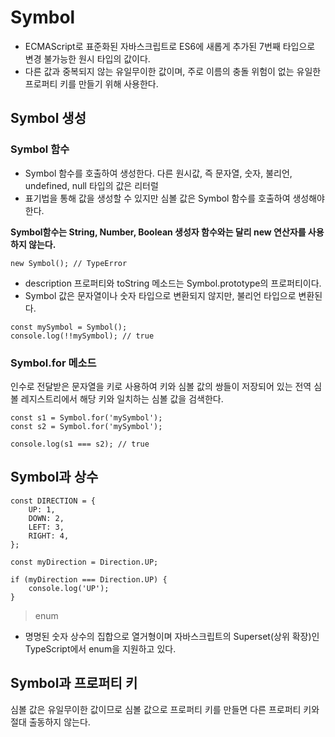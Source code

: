 # Symbol

- ECMAScript로 표준화된 자바스크립트로 ES6에 새롭게 추가된 7번째 타입으로 변경 불가능한 원시 타입의 값이다.
- 다른 값과 중복되지 않는 유일무이한 값이며, 주로 이름의 충돌 위험이 없는 유일한 프로퍼티 키를 만들기 위해 사용한다.

## Symbol 생성

### Symbol 함수

- Symbol 함수를 호출하여 생성한다. 다른 원시값, 즉 문자열, 숫자, 불리언, undefined, null 타입의 값은 리터럴
- 표기법을 통해 값을 생성할 수 있지만 심볼 값은 Symbol 함수를 호출하여 생성해야 한다.

**Symbol함수는 String, Number, Boolean 생성자 함수와는 달리 new 연산자를 사용하지 않는다.**

```
new Symbol(); // TypeError
```

- description 프로퍼티와 toString 메소드는 Symbol.prototype의 프로퍼티이다.
- Symbol 값은 문자열이나 숫자 타입으로 변환되지 않지만, 불리언 타입으로 변환된다.

```
const mySymbol = Symbol();
console.log(!!mySymbol); // true
```

### Symbol.for 메소드

인수로 전달받은 문자열을 키로 사용하여 키와 심볼 값의 쌍들이 저장되어 있는 전역 심볼 레지스트리에서 해당 키와 일치하는 심볼 값을 검색한다.

```
const s1 = Symbol.for('mySymbol');
const s2 = Symbol.for('mySymbol');

console.log(s1 === s2); // true
```

## Symbol과 상수

```
const DIRECTION = {
    UP: 1,
    DOWN: 2,
    LEFT: 3,
    RIGHT: 4,
};

const myDirection = Direction.UP;

if (myDirection === Direction.UP) {
    console.log('UP');
}
```

> enum

- 명명된 숫자 상수의 집합으로 열거형이며 자바스크립트의 Superset(상위 확장)인 TypeScript에서 enum을 지원하고 있다.

## Symbol과 프로퍼티 키

심볼 값은 유일무이한 값이므로 심볼 값으로 프로퍼티 키를 만들면 다른 프로퍼티 키와 절대 출동하지 않는다.
